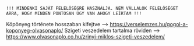     !!! MINDENKI SAJÁT FELELŐSÉGRE HASZNÁLJA. NEM VÁLLALOK FELELŐSÉGET ARRA, HOGY MINDEN PONTOSAN ÚGY VAN AHOGY LEÍRTAM !!!


Köpönyeg története hosszaban kifejtve --> https://verselemzes.hu/gogol-a-koponyeg-olvasonaplo/
Szigeti veszedelem tartalma röviden --> https://www.olvasonaplo.co.hu/zrinyi-miklos-szigeti-veszedelem/